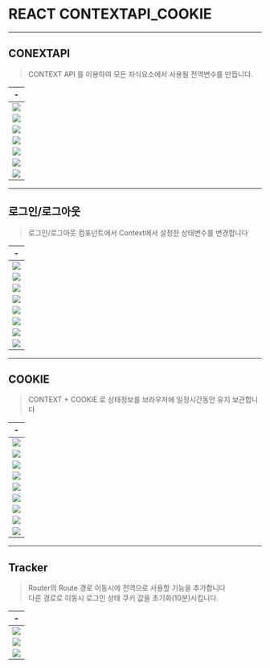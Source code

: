 # REACT CONTEXTAPI_COOKIE


---
CONEXTAPI
---
> CONTEXT API 를 이용하여 모든 자식요소에서 사용될 전역변수를 만듭니다.

|-|
|-|
|<img src="./IMG/01/1.png" />
|<img src="./IMG/01/2.png" />
|<img src="./IMG/01/3.png" />
|<img src="./IMG/01/4.png" />
|<img src="./IMG/01/5.png" />
|<img src="./IMG/01/6.png" />
|<img src="./IMG/01/7.png" />

---
로그인/로그아웃
---
> 로그인/로그아웃 컴포넌트에서 Context에서 설정한 상태변수를 변경합니다

|-|
|-|
|<img src="./IMG/02/1.png" />
|<img src="./IMG/02/2.png" />
|<img src="./IMG/02/3.png" />
|<img src="./IMG/02/4.png" />
|<img src="./IMG/02/5.png" />
|<img src="./IMG/02/6.png" />
|<img src="./IMG/02/7.png" />
|<img src="./IMG/02/8.png" />

---
COOKIE 
---
> CONTEXT + COOKIE 로 상태정보를 브라우저에 일정시간동안 유지 보관합니다

|-|
|-|
|<img src="./IMG/03/1.png" />
|<img src="./IMG/03/2.png" />
|<img src="./IMG/03/3.png" />
|<img src="./IMG/03/4.png" />
|<img src="./IMG/03/5.png" />
|<img src="./IMG/03/6.png" />
|<img src="./IMG/03/7.png" />
|<img src="./IMG/03/8.png" />
|<img src="./IMG/03/9.png" />



---
Tracker
---
> Router의 Route 경로 이동시에 전역으로 사용할 기능을 추가합니다<br>
> 다른 경로로 이동시 로그인 상태 쿠키 값을 초기화(10분)시킵니다.

|-|
|-|
|<img src="./IMG/04/1.png" />
|<img src="./IMG/04/2.png" />
|<img src="./IMG/04/3.png" />

